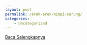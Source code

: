 ```yaml
---
layout: post
permalink: /erek-erek-mimpi-sarung/
categories:
    - Uncategorized
---
```


[Baca Selengkapnya](/05)
